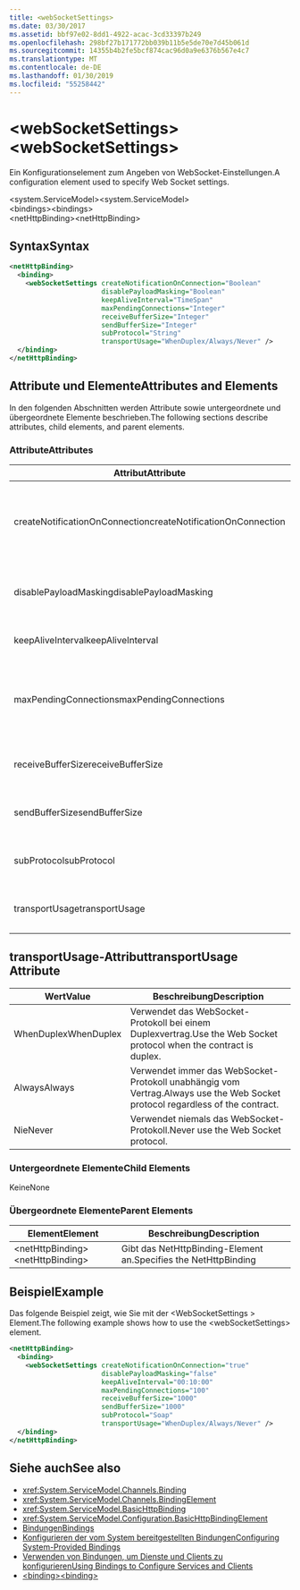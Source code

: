 ```yaml
---
title: <webSocketSettings>
ms.date: 03/30/2017
ms.assetid: bbf97e02-8dd1-4922-acac-3cd33397b249
ms.openlocfilehash: 298bf27b171772bb039b11b5e5de70e7d45b061d
ms.sourcegitcommit: 14355b4b2fe5bcf874cac96d0a9e6376b567e4c7
ms.translationtype: MT
ms.contentlocale: de-DE
ms.lasthandoff: 01/30/2019
ms.locfileid: "55258442"
---
```

# <a name="websocketsettings"></a><span data-ttu-id="d488e-101">\<webSocketSettings></span><span class="sxs-lookup"><span data-stu-id="d488e-101">\<webSocketSettings></span></span>
<span data-ttu-id="d488e-102">Ein Konfigurationselement zum Angeben von WebSocket-Einstellungen.</span><span class="sxs-lookup"><span data-stu-id="d488e-102">A configuration element used to specify Web Socket settings.</span></span>  
  
<span data-ttu-id="d488e-103">\<system.ServiceModel></span><span class="sxs-lookup"><span data-stu-id="d488e-103">\<system.ServiceModel></span></span>  
<span data-ttu-id="d488e-104">\<bindings></span><span class="sxs-lookup"><span data-stu-id="d488e-104">\<bindings></span></span>  
<span data-ttu-id="d488e-105">\<netHttpBinding></span><span class="sxs-lookup"><span data-stu-id="d488e-105">\<netHttpBinding></span></span>  
  
## <a name="syntax"></a><span data-ttu-id="d488e-106">Syntax</span><span class="sxs-lookup"><span data-stu-id="d488e-106">Syntax</span></span>  
  
```xml  
<netHttpBinding>
  <binding>
    <webSocketSettings createNotificationOnConnection="Boolean"
                       disablePayloadMasking="Boolean"
                       keepAliveInterval="TimeSpan"
                       maxPendingConnections="Integer"
                       receiveBufferSize="Integer"
                       sendBufferSize="Integer"
                       subProtocol="String"
                       transportUsage="WhenDuplex/Always/Never" />
  </binding>
</netHttpBinding>
```  
  
## <a name="attributes-and-elements"></a><span data-ttu-id="d488e-107">Attribute und Elemente</span><span class="sxs-lookup"><span data-stu-id="d488e-107">Attributes and Elements</span></span>  
 <span data-ttu-id="d488e-108">In den folgenden Abschnitten werden Attribute sowie untergeordnete und übergeordnete Elemente beschrieben.</span><span class="sxs-lookup"><span data-stu-id="d488e-108">The following sections describe attributes, child elements, and parent elements.</span></span>  
  
### <a name="attributes"></a><span data-ttu-id="d488e-109">Attribute</span><span class="sxs-lookup"><span data-stu-id="d488e-109">Attributes</span></span>  
  
|<span data-ttu-id="d488e-110">Attribut</span><span class="sxs-lookup"><span data-stu-id="d488e-110">Attribute</span></span>|<span data-ttu-id="d488e-111">Beschreibung</span><span class="sxs-lookup"><span data-stu-id="d488e-111">Description</span></span>|  
|---------------|-----------------|  
|<span data-ttu-id="d488e-112">createNotificationOnConnection</span><span class="sxs-lookup"><span data-stu-id="d488e-112">createNotificationOnConnection</span></span>|<span data-ttu-id="d488e-113">Gibt an, ob eine Benachrichtigung bei Zustandekommen einer Verbindung gesendet wird.</span><span class="sxs-lookup"><span data-stu-id="d488e-113">Specifies whether a notification is sent upon connection.</span></span>|  
|<span data-ttu-id="d488e-114">disablePayloadMasking</span><span class="sxs-lookup"><span data-stu-id="d488e-114">disablePayloadMasking</span></span>|<span data-ttu-id="d488e-115">Gibt an, ob die WebSocket-Maske deaktiviert ist.</span><span class="sxs-lookup"><span data-stu-id="d488e-115">Specifies whether Web Socket masking is disabled.</span></span>|  
|<span data-ttu-id="d488e-116">keepAliveInterval</span><span class="sxs-lookup"><span data-stu-id="d488e-116">keepAliveInterval</span></span>|<span data-ttu-id="d488e-117">Gibt das Keep-Alive-Intervall an.</span><span class="sxs-lookup"><span data-stu-id="d488e-117">Specifies the keep alive interval.</span></span>|  
|<span data-ttu-id="d488e-118">maxPendingConnections</span><span class="sxs-lookup"><span data-stu-id="d488e-118">maxPendingConnections</span></span>|<span data-ttu-id="d488e-119">Gibt die maximale Anzahl von Verbindungen an, die im Dienst zum Verteilen bereitstehen.</span><span class="sxs-lookup"><span data-stu-id="d488e-119">Specifies the maximum number of connections awaiting dispatch on the service.</span></span>|  
|<span data-ttu-id="d488e-120">receiveBufferSize</span><span class="sxs-lookup"><span data-stu-id="d488e-120">receiveBufferSize</span></span>|<span data-ttu-id="d488e-121">Gibt die Größe des Empfangspuffers an.</span><span class="sxs-lookup"><span data-stu-id="d488e-121">Specifies the size of the receive buffer.</span></span>|  
|<span data-ttu-id="d488e-122">sendBufferSize</span><span class="sxs-lookup"><span data-stu-id="d488e-122">sendBufferSize</span></span>|<span data-ttu-id="d488e-123">Gibt die Größe des Sendepuffers an.</span><span class="sxs-lookup"><span data-stu-id="d488e-123">Specifies the size of the send buffer.</span></span>|  
|<span data-ttu-id="d488e-124">subProtocol</span><span class="sxs-lookup"><span data-stu-id="d488e-124">subProtocol</span></span>|<span data-ttu-id="d488e-125">Gibt das WebSocket-Unterprotokoll an.</span><span class="sxs-lookup"><span data-stu-id="d488e-125">Specifies the Web Socket subprotocol.</span></span>|  
|<span data-ttu-id="d488e-126">transportUsage</span><span class="sxs-lookup"><span data-stu-id="d488e-126">transportUsage</span></span>|<span data-ttu-id="d488e-127">Gibt an, wann WebSockets verwendet wird.</span><span class="sxs-lookup"><span data-stu-id="d488e-127">Specifies when to use Web Sockets.</span></span>|  
  
## <a name="transportusage-attribute"></a><span data-ttu-id="d488e-128">transportUsage-Attribut</span><span class="sxs-lookup"><span data-stu-id="d488e-128">transportUsage Attribute</span></span>  
  
|<span data-ttu-id="d488e-129">Wert</span><span class="sxs-lookup"><span data-stu-id="d488e-129">Value</span></span>|<span data-ttu-id="d488e-130">Beschreibung</span><span class="sxs-lookup"><span data-stu-id="d488e-130">Description</span></span>|  
|-----------|-----------------|  
|<span data-ttu-id="d488e-131">WhenDuplex</span><span class="sxs-lookup"><span data-stu-id="d488e-131">WhenDuplex</span></span>|<span data-ttu-id="d488e-132">Verwendet das WebSocket-Protokoll bei einem Duplexvertrag.</span><span class="sxs-lookup"><span data-stu-id="d488e-132">Use the Web Socket protocol when the contract is duplex.</span></span>|  
|<span data-ttu-id="d488e-133">Always</span><span class="sxs-lookup"><span data-stu-id="d488e-133">Always</span></span>|<span data-ttu-id="d488e-134">Verwendet immer das WebSocket-Protokoll unabhängig vom Vertrag.</span><span class="sxs-lookup"><span data-stu-id="d488e-134">Always use the Web Socket protocol regardless of the contract.</span></span>|  
|<span data-ttu-id="d488e-135">Nie</span><span class="sxs-lookup"><span data-stu-id="d488e-135">Never</span></span>|<span data-ttu-id="d488e-136">Verwendet niemals das WebSocket-Protokoll.</span><span class="sxs-lookup"><span data-stu-id="d488e-136">Never use the Web Socket protocol.</span></span>|  
  
### <a name="child-elements"></a><span data-ttu-id="d488e-137">Untergeordnete Elemente</span><span class="sxs-lookup"><span data-stu-id="d488e-137">Child Elements</span></span>  
 <span data-ttu-id="d488e-138">Keine</span><span class="sxs-lookup"><span data-stu-id="d488e-138">None</span></span>  
  
### <a name="parent-elements"></a><span data-ttu-id="d488e-139">Übergeordnete Elemente</span><span class="sxs-lookup"><span data-stu-id="d488e-139">Parent Elements</span></span>  
  
|<span data-ttu-id="d488e-140">Element</span><span class="sxs-lookup"><span data-stu-id="d488e-140">Element</span></span>|<span data-ttu-id="d488e-141">Beschreibung</span><span class="sxs-lookup"><span data-stu-id="d488e-141">Description</span></span>|  
|-------------|-----------------|  
|<span data-ttu-id="d488e-142">\<netHttpBinding></span><span class="sxs-lookup"><span data-stu-id="d488e-142">\<netHttpBinding></span></span>|<span data-ttu-id="d488e-143">Gibt das NetHttpBinding-Element an.</span><span class="sxs-lookup"><span data-stu-id="d488e-143">Specifies the NetHttpBinding</span></span>|  
  
## <a name="example"></a><span data-ttu-id="d488e-144">Beispiel</span><span class="sxs-lookup"><span data-stu-id="d488e-144">Example</span></span>  
 <span data-ttu-id="d488e-145">Das folgende Beispiel zeigt, wie Sie mit der \<WebSocketSettings > Element.</span><span class="sxs-lookup"><span data-stu-id="d488e-145">The following example shows how to use the \<webSocketSettings> element.</span></span>  
  
```xml  
<netHttpBinding>
  <binding>
    <webSocketSettings createNotificationOnConnection="true"
                       disablePayloadMasking="false"
                       keepAliveInterval="00:10:00"
                       maxPendingConnections="100"
                       receiveBufferSize="1000"
                       sendBufferSize="1000"
                       subProtocol="Soap"
                       transportUsage="WhenDuplex/Always/Never" />
  </binding>
</netHttpBinding>
```  
  
## <a name="see-also"></a><span data-ttu-id="d488e-146">Siehe auch</span><span class="sxs-lookup"><span data-stu-id="d488e-146">See also</span></span>
- <xref:System.ServiceModel.Channels.Binding>
- <xref:System.ServiceModel.Channels.BindingElement>
- <xref:System.ServiceModel.BasicHttpBinding>
- <xref:System.ServiceModel.Configuration.BasicHttpBindingElement>
- [<span data-ttu-id="d488e-147">Bindungen</span><span class="sxs-lookup"><span data-stu-id="d488e-147">Bindings</span></span>](../../../../../docs/framework/wcf/bindings.md)
- [<span data-ttu-id="d488e-148">Konfigurieren der vom System bereitgestellten Bindungen</span><span class="sxs-lookup"><span data-stu-id="d488e-148">Configuring System-Provided Bindings</span></span>](../../../../../docs/framework/wcf/feature-details/configuring-system-provided-bindings.md)
- [<span data-ttu-id="d488e-149">Verwenden von Bindungen, um Dienste und Clients zu konfigurieren</span><span class="sxs-lookup"><span data-stu-id="d488e-149">Using Bindings to Configure Services and Clients</span></span>](../../../../../docs/framework/wcf/using-bindings-to-configure-services-and-clients.md)
- [<span data-ttu-id="d488e-150">\<binding></span><span class="sxs-lookup"><span data-stu-id="d488e-150">\<binding></span></span>](../../../../../docs/framework/misc/binding.md)
